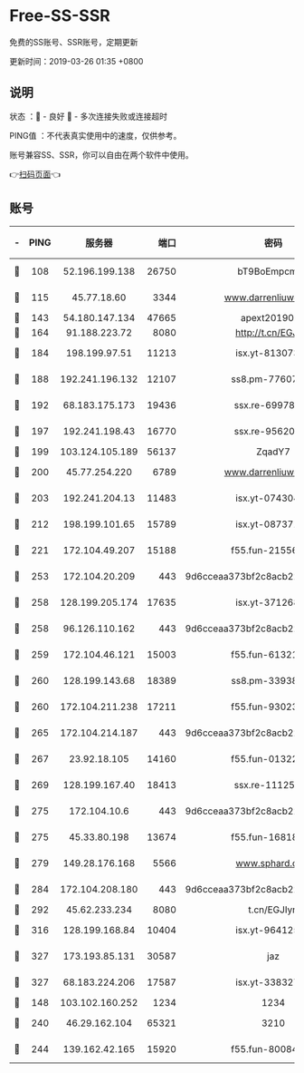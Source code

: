 # Free-SS-SSR

免费的SS账号、SSR账号，定期更新

更新时间：2019-03-26 01:35 +0800

## 说明

状态     ：🙂 - 良好 🙁 - 多次连接失败或连接超时

PING值   ：不代表真实使用中的速度，仅供参考。

账号兼容SS、SSR，你可以自由在两个软件中使用。

👉[扫码页面](https://liesauer.github.io/Free-SS-SSR/)👈

## 账号

|-|PING|服务器|端口|密码|加密方式|区域|
|:----:|:----:|:-----:|-----:|:----:|:----:|:----:|
|🙂|108|52.196.199.138|26750|bT9BoEmpcmP7|aes-256-cfb|JP|
|🙂|115|45.77.18.60|3344|www.darrenliuwei.com|aes-256-cfb|JP|
|🙂|143|54.180.147.134|47665|apext2019001|chacha20|KR|
|🙂|164|91.188.223.72|8080|http://t.cn/EGJIyrl|rc4-md5|RU|
|🙂|184|198.199.97.51|11213|isx.yt-81307363|aes-256-cfb|US|
|🙂|188|192.241.196.132|12107|ss8.pm-77607879|aes-256-cfb|US|
|🙂|192|68.183.175.173|19436|ssx.re-69978912|aes-256-cfb|US|
|🙂|197|192.241.198.43|16770|ssx.re-95620121|aes-256-cfb|US|
|🙂|199|103.124.105.189|56137|ZqadY7|chacha20|CN|
|🙂|200|45.77.254.220|6789|www.darrenliuwei.com|aes-256-cfb|SG|
|🙂|203|192.241.204.13|11483|isx.yt-07430483|aes-256-cfb|US|
|🙂|212|198.199.101.65|15789|isx.yt-08737172|aes-256-cfb|US|
|🙂|221|172.104.49.207|15188|f55.fun-21556723|aes-256-cfb|SG|
|🙂|253|172.104.20.209|443|9d6cceaa373bf2c8acb22e60b6a58be6|aes-256-cfb|US|
|🙂|258|128.199.205.174|17635|isx.yt-37126859|aes-256-cfb|SG|
|🙂|258|96.126.110.162|443|9d6cceaa373bf2c8acb22e60b6a58be6|aes-256-cfb|US|
|🙂|259|172.104.46.121|15003|f55.fun-61321984|aes-256-cfb|SG|
|🙂|260|128.199.143.68|18389|ss8.pm-33938074|aes-256-cfb|SG|
|🙂|260|172.104.211.238|17211|f55.fun-93023249|aes-256-cfb|US|
|🙂|265|172.104.214.187|443|9d6cceaa373bf2c8acb22e60b6a58be6|aes-256-cfb|US|
|🙂|267|23.92.18.105|14160|f55.fun-01322575|aes-256-cfb|US|
|🙂|269|128.199.167.40|18413|ssx.re-11125566|aes-256-cfb|SG|
|🙂|275|172.104.10.6|443|9d6cceaa373bf2c8acb22e60b6a58be6|aes-256-cfb|US|
|🙂|275|45.33.80.198|13674|f55.fun-16818858|aes-256-cfb|US|
|🙂|279|149.28.176.168|5566|www.sphard.com|aes-256-cfb|AU|
|🙂|284|172.104.208.180|443|9d6cceaa373bf2c8acb22e60b6a58be6|aes-256-cfb|US|
|🙂|292|45.62.233.234|8080|t.cn/EGJIyrl|rc4-md5|CA|
|🙂|316|128.199.168.84|10404|isx.yt-96412593|aes-256-cfb|SG|
|🙂|327|173.193.85.131|30587|jaz|aes-256-cfb|US|
|🙂|327|68.183.224.206|17587|isx.yt-33832783|aes-256-cfb|SG|
|🙂|148|103.102.160.252|1234|1234|rc4-md5|JP|
|🙂|240|46.29.162.104|65321|3210|aes-256-ctr|RU|
|🙂|244|139.162.42.165|15920|f55.fun-80084282|aes-256-cfb|SG|
